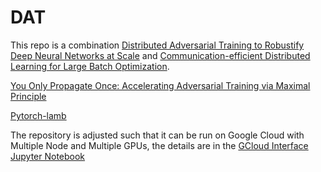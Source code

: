 # DAT

This repo is a combination [Distributed Adversarial Training to Robustify Deep Neural Networks at Scale](https://openreview.net/pdf?id=Srgg_ULj9gq) and [Communication-efficient Distributed Learning for Large Batch Optimization](https://proceedings.mlr.press/v162/liu22n.html).

[You Only Propagate Once: Accelerating Adversarial Training via Maximal Principle](https://github.com/a1600012888/YOPO-You-Only-Propagate-Once)

[Pytorch-lamb](https://github.com/cybertronai/pytorch-lamb)

The repository is adjusted such that it can be run on Google Cloud with Multiple Node and Multiple GPUs, the details are in the [GCloud Interface Jupyter Notebook](https://github.com/Capsar/dat/blob/master/gcloud_interface.ipynb)
